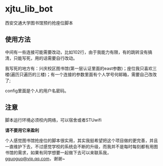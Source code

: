 # xjtu_lib_bot
西安交通大学图书馆预约抢座位脚本

## 使用方法

中间有一些连接可能需要改动，比如102行，由于我能力有限，有的跳转没有搞清，只能写死，用的话需要自行改动。


我写死的地方有：兴庆校区图书馆(第一层认证里面的east参数)；座位我只喜欢三楼(遍历只遍历的三楼)；有一个连接的参数里面有个人学号何邮箱，需要自己改改了;

config里面是个人的用户名密码。
## 注意

脚本运行环境必须校内网络，可以宿舍或者STUwifi


**请不要用它来盈利**

个人感觉图书馆抢座位的脚本很实用，其实我挺希望把这个项目做的更完善，并且一直维护下去，不过感觉学校的系统会不断的升级，而我并不是每时每刻都有用图书馆的需求，如果有同学想要一起做下去可以来联系我，gguoguo@vip.qq.com，谢谢~

